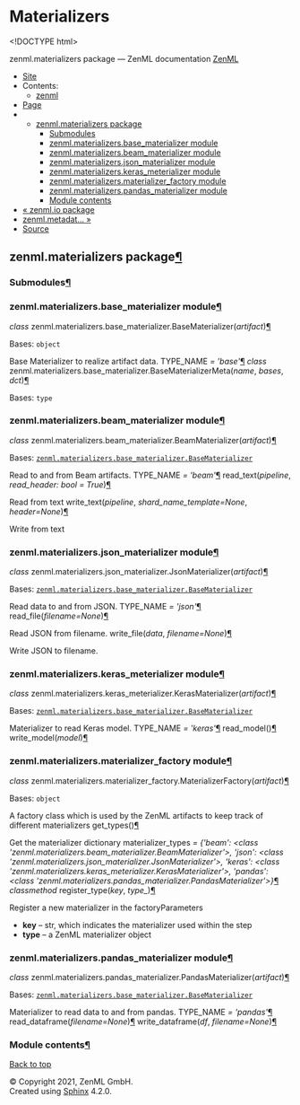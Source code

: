 # Materializers

&lt;!DOCTYPE html&gt;

zenml.materializers package — ZenML documentation  [ZenML](https://github.com/zenml-io/zenml/tree/154f041af2db9874b351cccd305478a173a7e939/docs/sphinx_docs/_build/html/index.html)

*  [Site](https://github.com/zenml-io/zenml/tree/154f041af2db9874b351cccd305478a173a7e939/docs/sphinx_docs/_build/html/index.html)
  * Contents:
    * [zenml](https://github.com/zenml-io/zenml/tree/154f041af2db9874b351cccd305478a173a7e939/docs/sphinx_docs/_build/html/modules.html)
*  [Page](zenml.materializers.md)
  * * [zenml.materializers package](zenml.materializers.md)
      * [Submodules](zenml.materializers.md#submodules)
      * [zenml.materializers.base\_materializer module](zenml.materializers.md#module-zenml.materializers.base_materializer)
      * [zenml.materializers.beam\_materializer module](zenml.materializers.md#module-zenml.materializers.beam_materializer)
      * [zenml.materializers.json\_materializer module](zenml.materializers.md#module-zenml.materializers.json_materializer)
      * [zenml.materializers.keras\_meterializer module](zenml.materializers.md#module-zenml.materializers.keras_meterializer)
      * [zenml.materializers.materializer\_factory module](zenml.materializers.md#module-zenml.materializers.materializer_factory)
      * [zenml.materializers.pandas\_materializer module](zenml.materializers.md#module-zenml.materializers.pandas_materializer)
      * [Module contents](zenml.materializers.md#module-zenml.materializers)
* [ « zenml.io package](zenml.io.md)
* [ zenml.metadat... »](zenml.metadata.md)
*  [Source](https://github.com/zenml-io/zenml/tree/154f041af2db9874b351cccd305478a173a7e939/docs/sphinx_docs/_build/html/_sources/zenml.materializers.rst.txt)

## zenml.materializers package[¶](zenml.materializers.md#zenml-materializers-package)

### Submodules[¶](zenml.materializers.md#submodules)

### zenml.materializers.base\_materializer module[¶](zenml.materializers.md#module-zenml.materializers.base_materializer)

 _class_ zenml.materializers.base\_materializer.BaseMaterializer\(_artifact_\)[¶](zenml.materializers.md#zenml.materializers.base_materializer.BaseMaterializer)

Bases: `object`

Base Materializer to realize artifact data. TYPE\_NAME _= 'base'_[¶](zenml.materializers.md#zenml.materializers.base_materializer.BaseMaterializer.TYPE_NAME) _class_ zenml.materializers.base\_materializer.BaseMaterializerMeta\(_name_, _bases_, _dct_\)[¶](zenml.materializers.md#zenml.materializers.base_materializer.BaseMaterializerMeta)

Bases: `type`

### zenml.materializers.beam\_materializer module[¶](zenml.materializers.md#module-zenml.materializers.beam_materializer)

 _class_ zenml.materializers.beam\_materializer.BeamMaterializer\(_artifact_\)[¶](zenml.materializers.md#zenml.materializers.beam_materializer.BeamMaterializer)

Bases: [`zenml.materializers.base_materializer.BaseMaterializer`](zenml.materializers.md#zenml.materializers.base_materializer.BaseMaterializer)

Read to and from Beam artifacts. TYPE\_NAME _= 'beam'_[¶](zenml.materializers.md#zenml.materializers.beam_materializer.BeamMaterializer.TYPE_NAME) read\_text\(_pipeline_, _read\_header: bool = True_\)[¶](zenml.materializers.md#zenml.materializers.beam_materializer.BeamMaterializer.read_text)

Read from text write\_text\(_pipeline_, _shard\_name\_template=None_, _header=None_\)[¶](zenml.materializers.md#zenml.materializers.beam_materializer.BeamMaterializer.write_text)

Write from text

### zenml.materializers.json\_materializer module[¶](zenml.materializers.md#module-zenml.materializers.json_materializer)

 _class_ zenml.materializers.json\_materializer.JsonMaterializer\(_artifact_\)[¶](zenml.materializers.md#zenml.materializers.json_materializer.JsonMaterializer)

Bases: [`zenml.materializers.base_materializer.BaseMaterializer`](zenml.materializers.md#zenml.materializers.base_materializer.BaseMaterializer)

Read data to and from JSON. TYPE\_NAME _= 'json'_[¶](zenml.materializers.md#zenml.materializers.json_materializer.JsonMaterializer.TYPE_NAME) read\_file\(_filename=None_\)[¶](zenml.materializers.md#zenml.materializers.json_materializer.JsonMaterializer.read_file)

Read JSON from filename. write\_file\(_data_, _filename=None_\)[¶](zenml.materializers.md#zenml.materializers.json_materializer.JsonMaterializer.write_file)

Write JSON to filename.

### zenml.materializers.keras\_meterializer module[¶](zenml.materializers.md#module-zenml.materializers.keras_meterializer)

 _class_ zenml.materializers.keras\_meterializer.KerasMaterializer\(_artifact_\)[¶](zenml.materializers.md#zenml.materializers.keras_meterializer.KerasMaterializer)

Bases: [`zenml.materializers.base_materializer.BaseMaterializer`](zenml.materializers.md#zenml.materializers.base_materializer.BaseMaterializer)

Materializer to read Keras model. TYPE\_NAME _= 'keras'_[¶](zenml.materializers.md#zenml.materializers.keras_meterializer.KerasMaterializer.TYPE_NAME) read\_model\(\)[¶](zenml.materializers.md#zenml.materializers.keras_meterializer.KerasMaterializer.read_model) write\_model\(_model_\)[¶](zenml.materializers.md#zenml.materializers.keras_meterializer.KerasMaterializer.write_model)

### zenml.materializers.materializer\_factory module[¶](zenml.materializers.md#module-zenml.materializers.materializer_factory)

 _class_ zenml.materializers.materializer\_factory.MaterializerFactory\(_artifact_\)[¶](zenml.materializers.md#zenml.materializers.materializer_factory.MaterializerFactory)

Bases: `object`

A factory class which is used by the ZenML artifacts to keep track of different materializers get\_types\(\)[¶](zenml.materializers.md#zenml.materializers.materializer_factory.MaterializerFactory.get_types)

Get the materializer dictionary materializer\_types _= {'beam': &lt;class 'zenml.materializers.beam\_materializer.BeamMaterializer'&gt;, 'json': &lt;class 'zenml.materializers.json\_materializer.JsonMaterializer'&gt;, 'keras': &lt;class 'zenml.materializers.keras\_meterializer.KerasMaterializer'&gt;, 'pandas': &lt;class 'zenml.materializers.pandas\_materializer.PandasMaterializer'&gt;}_[¶](zenml.materializers.md#zenml.materializers.materializer_factory.MaterializerFactory.materializer_types) _classmethod_ register\_type\(_key_, _type\__\)[¶](zenml.materializers.md#zenml.materializers.materializer_factory.MaterializerFactory.register_type)

Register a new materializer in the factoryParameters

* **key** – str, which indicates the materializer used within the step
* **type** – a ZenML materializer object

### zenml.materializers.pandas\_materializer module[¶](zenml.materializers.md#module-zenml.materializers.pandas_materializer)

 _class_ zenml.materializers.pandas\_materializer.PandasMaterializer\(_artifact_\)[¶](zenml.materializers.md#zenml.materializers.pandas_materializer.PandasMaterializer)

Bases: [`zenml.materializers.base_materializer.BaseMaterializer`](zenml.materializers.md#zenml.materializers.base_materializer.BaseMaterializer)

Materializer to read data to and from pandas. TYPE\_NAME _= 'pandas'_[¶](zenml.materializers.md#zenml.materializers.pandas_materializer.PandasMaterializer.TYPE_NAME) read\_dataframe\(_filename=None_\)[¶](zenml.materializers.md#zenml.materializers.pandas_materializer.PandasMaterializer.read_dataframe) write\_dataframe\(_df_, _filename=None_\)[¶](zenml.materializers.md#zenml.materializers.pandas_materializer.PandasMaterializer.write_dataframe)

### Module contents[¶](zenml.materializers.md#module-zenml.materializers)

 [Back to top](zenml.materializers.md)

 © Copyright 2021, ZenML GmbH.  
 Created using [Sphinx](http://sphinx-doc.org/) 4.2.0.  


